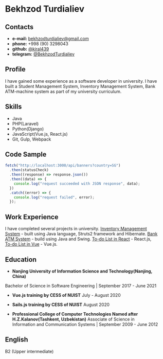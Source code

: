 # Bekhzod Turdialiev

## Contacts

- **e-mail:** [bekhzodturdialiev@gmail.com](mailto:bekhzodturdialiev@gmail.com)
- **phone:** +998 (90) 3298043
- **github:** [@kiral439](https://github.com/kiral439)
- **telegram:** [@BekhzodTurdialiev](https://t.me/BekhzodTurdialiev)

## Profile

I have gained some experience as a software developer in university. I have built a Student Management System, Inventory Management System, Bank ATM-machine system as part of my university curriculum.

<!-- I have gained some experience as a software developer in university. I have built a Student Management System, using pure HTML, CSS, JS and PHP and MySQL. Inventory Management System - Java(Struts2, hibernate, JSP). Bank ATM-machine system - Java(Swing). -->

## Skills

- Java
- PHP(Laravel)
- Python(Django)
- JavaScript(Vue.js, React.js)
- Git, Gulp, Webpack

## Code Sample

```javascript
fetch("http://localhost:3000/api/banners?country=SG")
  .then(statusCheck)
  .then((response) => response.json())
  .then((data) => {
    console.log("request succeeded with JSON response", data);
  })
  .catch((error) => {
    console.log("request failed", error);
  });
```

## Work Experience

I have completed several projects in university. [Inventory Management System](https://github.com/kiral439/InventoryManagement) - built using Java language, Struts2 framework and Hibernate. [Bank ATM System](https://github.com/kiral439/Bank-App) - build using Java and Swing. [To-do List in React](https://github.com/kiral439/to-do-list-react) - React.js, [To-do List in Vue](https://github.com/kiral439/to-do-list-vue) - Vue.js.

## Education

- **Nanjing University of Information Science and Technology(Nanjing, China)**

Bachelor of Science in Software Engineering | September 2017 - June 2021

- **Vue.js training by CESS of NUIST**
  July - August 2020

- **Sails.js training by CESS of NUIST**
  August 2020

- **Professional College of Computer Technologies Named after H.Z.Kalanov(Tashkent, Uzbekistan)**
  Associate of Science in Information and Communication Systems | September 2009 - June 2012

## English

B2 (Upper intermediate)
